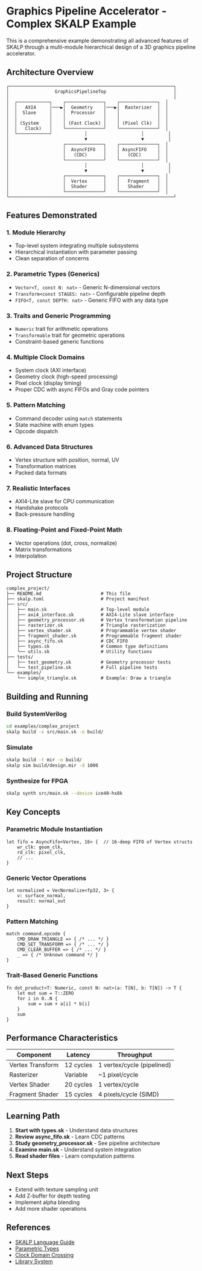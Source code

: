 # Graphics Pipeline Accelerator - Complex SKALP Example

This is a comprehensive example demonstrating all advanced features of SKALP through a multi-module hierarchical design of a 3D graphics pipeline accelerator.

## Architecture Overview

```
┌─────────────────────────────────────────────────────────────┐
│                 GraphicsPipelineTop                         │
│                                                             │
│  ┌────────────┐    ┌──────────────┐    ┌──────────────┐  │
│  │   AXI4     │───▶│  Geometry    │───▶│  Rasterizer  │  │
│  │  Slave     │    │  Processor   │    │              │  │
│  │            │    │              │    │              │  │
│  │ (System    │    │ (Fast Clock) │    │ (Pixel Clk)  │  │
│  │   Clock)   │    └──────────────┘    └──────────────┘  │
│  └────────────┘            │                    │         │
│                            ▼                    ▼         │
│                    ┌──────────────┐    ┌──────────────┐  │
│                    │  AsyncFIFO   │    │ AsyncFIFO    │  │
│                    │   (CDC)      │    │   (CDC)      │  │
│                    └──────────────┘    └──────────────┘  │
│                            │                    │         │
│                            ▼                    ▼         │
│                    ┌──────────────┐    ┌──────────────┐  │
│                    │  Vertex      │    │   Fragment   │  │
│                    │  Shader      │    │   Shader     │  │
│                    └──────────────┘    └──────────────┘  │
└─────────────────────────────────────────────────────────────┘
```

## Features Demonstrated

### 1. Module Hierarchy
- Top-level system integrating multiple subsystems
- Hierarchical instantiation with parameter passing
- Clean separation of concerns

### 2. Parametric Types (Generics)
- `Vector<T, const N: nat>` - Generic N-dimensional vectors
- `Transform<const STAGES: nat>` - Configurable pipeline depth
- `FIFO<T, const DEPTH: nat>` - Generic FIFO with any data type

### 3. Traits and Generic Programming
- `Numeric` trait for arithmetic operations
- `Transformable` trait for geometric operations
- Constraint-based generic functions

### 4. Multiple Clock Domains
- System clock (AXI interface)
- Geometry clock (high-speed processing)
- Pixel clock (display timing)
- Proper CDC with async FIFOs and Gray code pointers

### 5. Pattern Matching
- Command decoder using `match` statements
- State machine with enum types
- Opcode dispatch

### 6. Advanced Data Structures
- Vertex structure with position, normal, UV
- Transformation matrices
- Packed data formats

### 7. Realistic Interfaces
- AXI4-Lite slave for CPU communication
- Handshake protocols
- Back-pressure handling

### 8. Floating-Point and Fixed-Point Math
- Vector operations (dot, cross, normalize)
- Matrix transformations
- Interpolation

## Project Structure

```
complex_project/
├── README.md                      # This file
├── skalp.toml                     # Project manifest
├── src/
│   ├── main.sk                    # Top-level module
│   ├── axi4_interface.sk          # AXI4-Lite slave interface
│   ├── geometry_processor.sk      # Vertex transformation pipeline
│   ├── rasterizer.sk              # Triangle rasterization
│   ├── vertex_shader.sk           # Programmable vertex shader
│   ├── fragment_shader.sk         # Programmable fragment shader
│   ├── async_fifo.sk              # CDC FIFO
│   ├── types.sk                   # Common type definitions
│   └── utils.sk                   # Utility functions
├── tests/
│   ├── test_geometry.sk           # Geometry processor tests
│   └── test_pipeline.sk           # Full pipeline tests
└── examples/
    └── simple_triangle.sk         # Example: Draw a triangle
```

## Building and Running

### Build SystemVerilog
```bash
cd examples/complex_project
skalp build -s src/main.sk -o build/
```

### Simulate
```bash
skalp build -t mir -o build/
skalp sim build/design.mir -d 1000
```

### Synthesize for FPGA
```bash
skalp synth src/main.sk --device ice40-hx8k
```

## Key Concepts

### Parametric Module Instantiation
```skalp
let fifo = AsyncFifo<Vertex, 16> {  // 16-deep FIFO of Vertex structs
    wr_clk: geom_clk,
    rd_clk: pixel_clk,
    // ...
}
```

### Generic Vector Operations
```skalp
let normalized = VecNormalize<fp32, 3> {
    v: surface_normal,
    result: normal_out
}
```

### Pattern Matching
```skalp
match command.opcode {
    CMD_DRAW_TRIANGLE => { /* ... */ }
    CMD_SET_TRANSFORM => { /* ... */ }
    CMD_CLEAR_BUFFER => { /* ... */ }
    _ => { /* Unknown command */ }
}
```

### Trait-Based Generic Functions
```skalp
fn dot_product<T: Numeric, const N: nat>(a: T[N], b: T[N]) -> T {
    let mut sum = T::ZERO
    for i in 0..N {
        sum = sum + a[i] * b[i]
    }
    sum
}
```

## Performance Characteristics

| Component | Latency | Throughput |
|-----------|---------|------------|
| Vertex Transform | 12 cycles | 1 vertex/cycle (pipelined) |
| Rasterizer | Variable | ~1 pixel/cycle |
| Vertex Shader | 20 cycles | 1 vertex/cycle |
| Fragment Shader | 15 cycles | 4 pixels/cycle (SIMD) |

## Learning Path

1. **Start with types.sk** - Understand data structures
2. **Review async_fifo.sk** - Learn CDC patterns
3. **Study geometry_processor.sk** - See pipeline architecture
4. **Examine main.sk** - Understand system integration
5. **Read shader files** - Learn computation patterns

## Next Steps

- Extend with texture sampling unit
- Add Z-buffer for depth testing
- Implement alpha blending
- Add more shader operations

## References

- [SKALP Language Guide](../../docs/user/quick-start.md)
- [Parametric Types](../../docs/PARAMETRIC_TYPES_GUIDE.md)
- [Clock Domain Crossing](../../docs/CDC.md)
- [Library System](../../docs/LIBRARY_SYSTEM.md)
